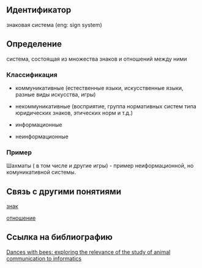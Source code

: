 ## Идентификатор

знаковая система (eng: sign system)

## Определение

система, состоящая из множества знаков и отношений между ними

### Классификация

* коммуникативные (естественные языки, искусственные языки, разные виды искусства, игры)
* некоммуникативные (восприятие, группа нормативных систем типа юридических знаков, этических норм и т.д.)

* информационные
* неинформационные

### Пример

Шахматы ( в том числе и другие игры) - пример неиформационной, но комуникативной системы. 

## Связь с другими понятиями

[знак](https://github.com/Dememedp/yapis-course/blob/main/concept/Sign.md)

[отношение](https://github.com/Dememedp/yapis-course/blob/main/concept/Relation.md)

## Ссылка на библиографию

[Dances with bees: exploring the relevance of the study of animal communication to informatics](https://github.com/Dememedp/yapis-course/blob/main/bibliography/Beynon-Dancing-Paper.md)
